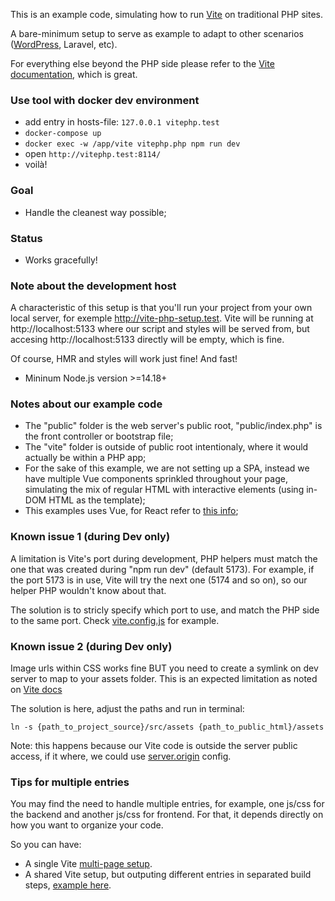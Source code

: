 This is an example code, simulating how to run [Vite](https://github.com/vitejs/vite) on traditional PHP sites.

A bare-minimum setup to serve as example to adapt to other scenarios ([WordPress](https://github.com/wp-bond/boilerplate/tree/master/app/themes/boilerplate), Laravel, etc).

For everything else beyond the PHP side please refer to the [Vite documentation](https://vitejs.dev), which is great. 

### Use tool with docker dev environment
* add entry in hosts-file: `127.0.0.1 vitephp.test`
* `docker-compose up`
* `docker exec -w /app/vite vitephp.php npm run dev`
* open `http://vitephp.test:8114/`
* voilà!

### Goal

- Handle the cleanest way possible;

### Status

- Works gracefully!

### Note about the development host

A characteristic of this setup is that you'll run your project from your own local server, for exemple http://vite-php-setup.test. Vite will be running at http://localhost:5133 where our script and styles will be served from, but accesing http://localhost:5133 directly will be empty, which is fine.

Of course, HMR and styles will work just fine! And fast!

- Mininum Node.js version >=14.18+

### Notes about our example code

- The "public" folder is the web server's public root, "public/index.php" is the front controller or bootstrap file;
- The "vite" folder is outside of public root intentionaly, where it would actually be within a PHP app;
- For the sake of this example, we are not setting up a SPA, instead we have multiple Vue components sprinkled throughout your page, simulating the mix of regular HTML with interactive elements (using in-DOM HTML as the template);
- This examples uses Vue, for React refer to [this info](https://github.com/andrefelipe/vite-php-setup/issues/11);

### Known issue 1 (during Dev only)

A limitation is Vite's port during development, PHP helpers must match the one that was created during "npm run dev" (default 5173). For example, if the port 5173 is in use, Vite will try the next one (5174 and so on), so our helper PHP wouldn't know about that.

The solution is to stricly specify which port to use, and match the PHP side to the same port. Check [vite.config.js](https://github.com/andrefelipe/vite-php-setup/blob/master/vite/vite.config.js) for example.

### Known issue 2 (during Dev only)

Image urls within CSS works fine BUT you need to create a symlink on dev server to map to your assets folder. This is an expected limitation as noted on [Vite docs](https://vitejs.dev/guide/backend-integration.html)

The solution is here, adjust the paths and run in terminal:

```
ln -s {path_to_project_source}/src/assets {path_to_public_html}/assets
```
Note: this happens because our Vite code is outside the server public access, if it where, we could use [server.origin](https://vitejs.dev/config/server-options.html#server-origin) config.


### Tips for multiple entries

You may find the need to handle multiple entries, for example, one js/css for the backend and another js/css for frontend. For that, it depends directly on how you want to organize your code.

So you can have:

- A single Vite [multi-page setup](https://vitejs.dev/guide/build.html#multi-page-app).
- A shared Vite setup, but outputing different entries in separated build steps, [example here](https://github.com/wp-bond/boilerplate/blob/master/app/themes/boilerplate/package.json).
